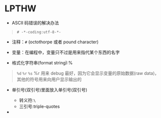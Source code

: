 LPTHW
==========

* ASCII 码错误的解决办法   
> `# -*-coding:utf-8-*- `

* 注释：`#` (octothorpe 或者 pound character)

* 变量：在编程中，变量只不过是用来指代某个东西的名字

* 格式化字符串(format string):%
> `%d` `%r` `%s`
> %r 用来 debug 最好，因为它会显示变量的原始数据(raw data)，其他的符号用来向用户显示输出的

* 单引号(双引号)里面放入单引号(双引号)
    - 转义符:`\`
    - 三引号:triple-quotes
    
* 

